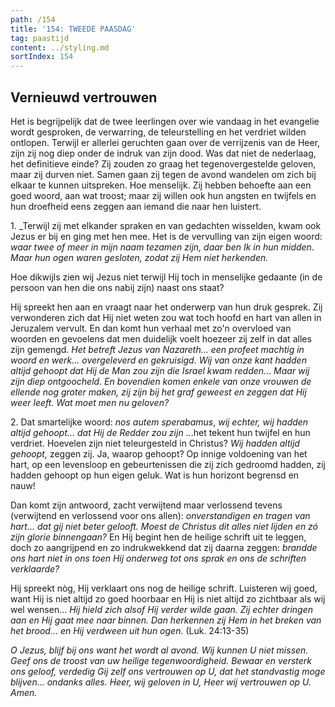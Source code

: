```yaml
---
path: /154
title: '154: TWEEDE PAASDAG'
tag: paastijd
content: ../styling.md
sortIndex: 154
---
```


## Vernieuwd vertrouwen

Het is begrijpelijk dat de twee leerlingen over wie vandaag in het evangelie wordt gesproken, de verwarring, de teleurstelling en het verdriet wilden ontlopen. Terwijl er allerlei geruchten gaan over de verrijzenis van de Heer, zijn zij nog diep onder de indruk van zijn dood. Was dat niet de nederlaag, het definitieve einde? Zij zouden zo graag het tegenovergestelde geloven, maar zij durven niet. Samen gaan zij tegen de avond wandelen om zich bij elkaar te kunnen uitspreken. Hoe menselijk. Zij hebben behoefte aan een goed woord, aan wat troost; maar zij willen ook hun angsten en twijfels en hun droefheid eens zeggen aan iemand die naar hen luistert.

1\. _Terwijl zij met elkander spraken en van gedachten wisselden, kwam ook Jezus er bij en ging met hen mee. Het is de vervulling van zijn eigen woord: _waar twee of meer in mijn naam tezamen zijn, daar ben Ik in hun midden_. _Maar hun ogen waren gesloten, zodat zij Hem niet herkenden._

Hoe dikwijls zien wij Jezus niet terwijl Hij toch in menselijke gedaante (in de persoon van hen die ons nabij zijn) naast ons staat?

Hij spreekt hen aan en vraagt naar het onderwerp van hun druk gesprek. Zij verwonderen zich dat Hij niet weten zou wat toch hoofd en hart van allen in Jeruzalem vervult. En dan komt hun verhaal met zo'n overvloed van woorden en gevoelens dat men duidelijk voelt hoezeer zij zelf in dat alles zijn gemengd. _Het betreft Jezus van Nazareth... een profeet machtig in woord en werk... overgeleverd en gekruisigd. Wij van onze kant hadden altijd gehoopt dat Hij de Man zou zijn die Israel kwam redden... Maar wij zijn diep ontgoocheld. En bovendien komen enkele van onze vrouwen de ellende nog groter maken, zij zijn bij het graf geweest en zeggen dat Hij weer leeft. Wat moet men nu geloven?_

2\. Dat smartelijke woord: _nos autem sperabamus_, _wij echter, wij hadden altijd gehoopt... dat Hij de Redder zou zijn_ ...het tekent hun twijfel en hun verdriet. Hoevelen zijn niet teleurgesteld in Christus? _Wij hadden altijd gehoopt,_ zeggen zij. Ja, waarop gehoopt? Op innige voldoening van het hart, op een levensloop en gebeurtenissen die zij zich gedroomd hadden, zij hadden gehoopt op hun eigen geluk. Wat is hun horizont begrensd en nauw!

Dan komt zijn antwoord, zacht verwijtend maar verlossend tevens (verwijtend en verlossend voor ons allen): _onverstandigen en tragen van hart... dat gij niet beter gelooft. Moest de Christus dit alles niet lijden en zó zijn glorie binnengaan?_ En Hij begint hen de heilige schrift uit te leggen, doch zo aangrijpend en zo indrukwekkend dat zij daarna zeggen: _brandde ons hart niet in ons toen Hij onderweg tot ons sprak en ons de schriften verklaarde?_

Hij spreekt nòg, Hij verklaart ons nog de heilige schrift. Luisteren wij goed, want Hij is niet altijd zo goed hoorbaar en Hij is niet altijd zo zichtbaar als wij wel wensen... _Hij hield zich alsof Hij verder wilde gaan. Zij echter dringen aan en Hij gaat mee naar binnen. Dan herkennen zij Hem in het breken van het brood... en Hij verdween uit hun ogen._ (Luk. 24:13-35)

_O Jezus, blijf bij ons want het wordt al avond. Wij kunnen U niet missen. Geef ons de troost van uw heilige tegenwoordigheid. Bewaar en versterk ons geloof, verdedig Gij zelf ons vertrouwen op U, dat het standvastig moge blijven... ondanks alles. Heer, wij geloven in U, Heer wij vertrouwen op U. Amen._
